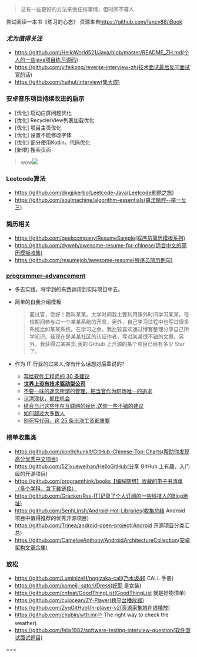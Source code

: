 > 总有一些更好的方法来做任何事情，但时间不等人.  

尝试阅读一本书《练习的心态》  资源来自<https://github.com/fancy88/iBook>  

### ***尤为值得关注***
- https://github.com/HelloWorld521/Java/blob/master/README_ZH.md(个人的一些java项目练习源码)
- https://github.com/yifeikong/reverse-interview-zh(技术面试最后反问面试官的话)
- https://github.com/huihut/interview(集大成)


### 安卓音乐项目持续改进的启示
- [优化] 启动白屏问题优化
- [优化] RecyclerView列表加载优化
- [优化] 项目主页优化
- [优化] 设置不能修改字体
- [优化] 部分使用Kotlin，代码优化
- [新增] 搜索页面
> wow[![](https://img.shields.io/badge/%E7%BE%A4%E5%8F%B7-727379132-orange.svg?style=flat-square)](https://shang.qq.com/wpa/qunwpa?idkey=5685061359b0a767674cd831d8261d36b347bde04cc23746cb6570e09ee5c8aa)  

### Leetcode算法
- https://github.com/dingjikerbo/Leetcode-Java(Leetcode刷题之旅)
- https://github.com/soulmachine/algorithm-essentials(算法精粹--举一反三)


### 简历相关
- https://github.com/geekcompany/ResumeSample(程序员简历模板系列)
- https://github.com/dyweb/awesome-resume-for-chinese(适合中文的简历模板收集)
- https://github.com/resumejob/awesome-resume(程序员简历例句)

### [programmer-advancement](https://github.com/Snailclimb/programmer-advancement)
- 多去实践，将学到的东西运用到实际项目中去。
- 简单的自我介绍模板
   > 面试官，您好！我叫某某。大学时间我主要利用课外时间学习某某。在校期间参与过一个某某系统的开发，另外，自己学习过程中也写过很多系统比如某某系统。在学习之余，我比较喜欢通过博客整理分享自己所学知识。我现在是某某社区的认证作者，写过某某很不错的文章。另外，我获得过某某奖,我的 Github 上开源的某个项目已经有多少 Star 了。  
- 作为 IT 行业的过来人,你有什么话想对后辈说的?

   - [写给软件工程师的 30 条建议](https://mp.weixin.qq.com/s/gZYSE4Kl0oeJT5GV7sm9kw)
   - **[世界上没有技术驱动型公司](./docs/proverbs/世界上没有技术驱动型公司.md "世界上没有技术驱动型公司")**
   - [不要一味的迷恋所谓的管理，把当官作为职场唯一的追求](./docs/proverbs/不要一味的迷恋所谓的管理-把当官作为职场唯一的追求.md "**不要一味的迷恋所谓的管理，把当官作为职场唯一的追求**")
   - [认清现状，抓住机会](./docs/proverbs/认清现状-抓住机会.md "认清现状，抓住机会")
   - [结合自己这些年在互联网的经历,送你一些不错的建议](./docs/proverbs/这些年在互联网的经历-送你一些不错的建议.md "结合自己这些年在互联网的经历,送你一些不错的建议")
   - [如何超过大多数人](https://mp.weixin.qq.com/s?__biz=Mzg2OTA0Njk0OA==&mid=2247485441&idx=1&sn=303a25ab02fa9f14a319923e6b0d9759&chksm=cea247caf9d5cedc3a5e1d31f26c08d8ae4c11c349fbdc91ac1d90d8b35807517accb5f5d527&token=2128752750&lang=zh_CN#rd)
   - [别死写代码，这 25 条比涨工资都重要](https://mp.weixin.qq.com/s?__biz=Mzg2OTA0Njk0OA==&mid=2247485670&idx=3&sn=1dc4c00d74695daa6cb0c29b5956b77a&chksm=cea2472df9d5ce3b11a7f459d79fa2003776bb6081257c6a2ac31b9aefc99963131f60264158&token=1679986187&lang=zh_CN#rd)


### 榜单收集类
- https://github.com/kon9chunkit/GitHub-Chinese-Top-Charts(帮助你发现高分优秀中文项目)  
- https://github.com/521xueweihan/HelloGitHub(分享 GitHub 上有趣、入门级的开源项目)
- https://github.com/programthink/books【编程随想】收藏的电子书清单（多个学科，含下载链接）
- https://github.com/Gracker/Rss-IT(记录了个人订阅的一些科技人的Blog地址)
- https://github.com/SenhLinsh/Android-Hot-Libraries(收集总结 Android 项目中值得推荐的优秀开源项目)
- https://github.com/Trinea/android-open-project(Android 开源项目分类汇总)
- https://github.com/CameloeAnthony/AndroidArchitectureCollection(安卓架构文章合集)


### 放松
- https://github.com/LuminizeH/nogizaka-call(乃木坂46 CALL 手册)
- https://github.com/komeiji-satori/Dress(好耶 是女装)
- https://github.com/cnfeat/GoodThingList(GoodThingList 就是好物清单)
- https://github.com/cuiocean/ZY-Player(跨平台播放器)
- https://github.com/ZyqGitHub1/h-player-v2(资源采集站在线播放)
- https://github.com/chubin/wttr.in(⛅ The right way to check the weather)
- https://github.com/felix1982/software-testing-interview-question(软件测试面试题目)  

===
